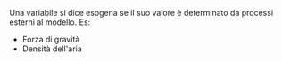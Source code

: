 Una variabile si dice esogena se il suo valore è determinato da processi esterni al modello.
Es:
- Forza di gravità
- Densità dell'aria